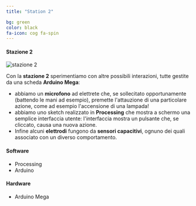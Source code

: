 ```yaml
---
title: "Station 2"

bg: green
color: black
fa-icon: cog fa-spin
---
```


#### Stazione 2

![stazione 2]

Con la **stazione 2** sperimentiamo con altre possibili interazioni, tutte gestite da una scheda **Arduino Mega**:
* abbiamo un **microfono** ad elettrete che, se sollecitato opportunamente (battendo le mani ad esempio), premette l'attauzione di una particolare azione, come ad esempio l'accensione di una lampada!
* abbiamo uno sketch realizzato in **Processing** che mostra a schermo una semplice interfaccia utente: l'interfaccia mostra un pulsante che, se cliccato, causa una nuova azione. 
* Infine alcuni **elettrodi** fungono da **sensori capacitivi**, ognuno dei quali associato con un diverso comportamento.

#### Software
* Processing
* Arduino

#### Hardware 
* Arduino Mega

[stazione 2]: img/stations/station_2.png
